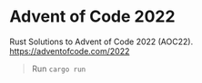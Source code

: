 # Advent of Code 2022

Rust Solutions to Advent of Code 2022 (AOC22). https://adventofcode.com/2022

> Run `cargo run`


